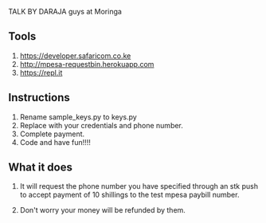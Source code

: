TALK BY DARAJA guys at Moringa

## Tools
1. https://developer.safaricom.co.ke
2. http://mpesa-requestbin.herokuapp.com
3. https://repl.it

## Instructions
1. Rename sample_keys.py to keys.py
2. Replace with your credentials and phone number.
3. Complete payment.
4. Code and have fun!!!!

## What it does
1. It will request the phone number you have specified 
through an stk push to accept payment of 10 shillings 
to the test mpesa paybill number. 

2. Don't worry your money will be refunded by them.
